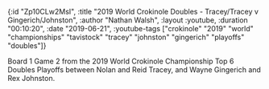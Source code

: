 {:id "Zp10CLw2MsI",
 :title
 "2019 World Crokinole Doubles - Tracey/Tracey v Gingerich/Johnston",
 :author "Nathan Walsh",
 :layout :youtube,
 :duration "00:10:20",
 :date "2019-06-21",
 :youtube-tags
 ["crokinole"
  "2019"
  "world"
  "championships"
  "tavistock"
  "tracey"
  "johnston"
  "gingerich"
  "playoffs"
  "doubles"]}


Board 1 Game 2 from the 2019 World Crokinole Championship Top 6 Doubles Playoffs between Nolan and Reid Tracey, and Wayne Gingerich and Rex Johnston.
